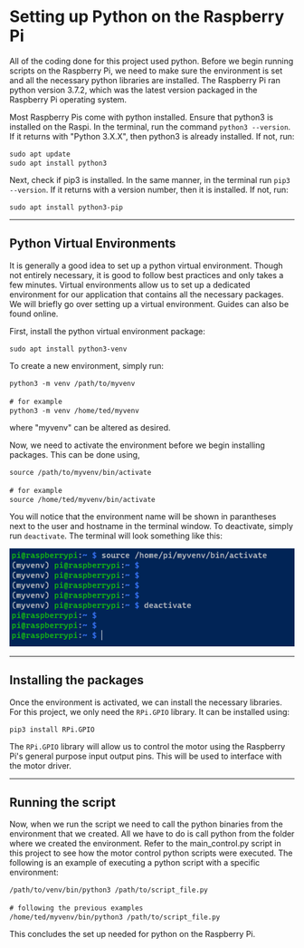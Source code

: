 # Setting up Python on the Raspberry Pi

All of the coding done for this project used python. Before we begin running scripts on the Raspberry Pi, we need to make sure the environment is set and all the necessary python libraries are installed. The Raspberry Pi ran python version 3.7.2, which was the latest version packaged in the Raspberry Pi operating system.&#x20;

Most Raspberry Pis come with python installed. Ensure that python3 is installed on the Raspi. In the terminal, run the command `python3 --version`. If it returns with "Python 3.X.X", then python3 is already installed. If not, run:

    sudo apt update
    sudo apt install python3

Next, check if pip3 is installed. In the same manner, in the terminal run `pip3 --version`. If it returns with a version number, then it is installed. If not, run:

    sudo apt install python3-pip

***

## Python Virtual Environments

It is generally a good idea to set up a python virtual environment. Though not entirely necessary, it is good to follow best practices and only takes a few minutes. Virtual environments allow us to set up a dedicated environment for our application that contains all the necessary packages. We will briefly go over setting up a virtual environment. Guides can also be found online.

First, install the python virtual environment package:

    sudo apt install python3-venv

To create a new environment, simply run:

    python3 -m venv /path/to/myvenv

    # for example
    python3 -m venv /home/ted/myvenv

where "myvenv" can be altered as desired.

Now, we need to activate the environment before we begin installing packages. This can be done using,

    source /path/to/myvenv/bin/activate

    # for example
    source /home/ted/myvenv/bin/activate

You will notice that the environment name will be shown in parantheses next to the user and hostname in the terminal window. To deactivate, simply run `deactivate`. The terminal will look something like this:

![](./images/activate.PNG)

***

## Installing the packages

Once the environment is activated, we can install the necessary libraries. For this project, we only need the `RPi.GPIO` library. It can be installed using:

    pip3 install RPi.GPIO

The `RPi.GPIO` library will allow us to control the motor using the Raspberry Pi's general purpose input output pins. This will be used to interface with the motor driver.

***

## Running the script

Now, when we run the script we need to call the python binaries from the environment that we created. All we have to do is call python from the folder where we created the environment. Refer to the main_control.py script in this project to see how the motor control python scripts were executed. The following is an example of executing a python script with a specific environment:

    /path/to/venv/bin/python3 /path/to/script_file.py

    # following the previous examples
    /home/ted/myvenv/bin/python3 /path/to/script_file.py

This concludes the set up needed for python on the Raspberry Pi.
